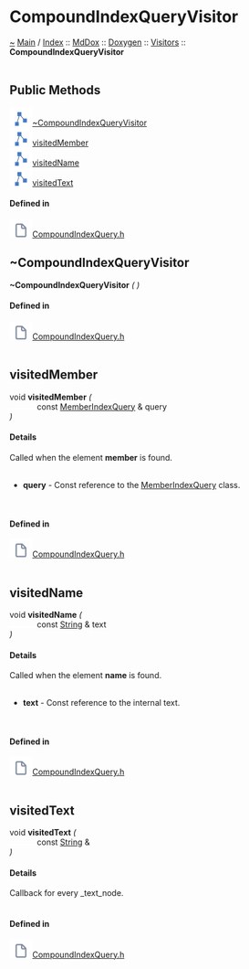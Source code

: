<a id="compoundindexqueryvisitor"></a>
<h1>CompoundIndexQueryVisitor</h1>
<a id="classMdDox_1_1Doxygen_1_1Visitors_1_1CompoundIndexQueryVisitor"></a>
<a id="mddoxdoxygenvisitorscompoundindexqueryvisitor"></a>
<a href="https://github.com/CharlesCarley/MdDox">~</a>
<a href="indexpage.md#main">Main</a>
<span class="inline-text">/</span>
<a href="index.md#index">Index</a>
<span class="inline-text">::</span>
<a href="namespaceMdDox.md#mddox">MdDox</a>
<span class="inline-text">::</span>
<a href="namespaceMdDox_1_1Doxygen.md#doxygen">Doxygen</a>
<span class="inline-text">::</span>
<a href="namespaceMdDox_1_1Doxygen_1_1Visitors.md#visitors">Visitors</a>
<span class="inline-text">::</span>
<span class="bold-text"><b>CompoundIndexQueryVisitor</b></span>
<br/>
<br/>
<a id="public-methods"></a>
<h2>Public Methods</h2>
<span class="icon-list-item"><a href="#~compoundindexqueryvisitor" class="icon-list-item"><img src="../images/class24px.svg" class="icon-list-item"/><span class="icon-list-item">~CompoundIndexQueryVisitor</span>
</a>
</span>
<br/>
<span class="icon-list-item"><a href="#visitedmember" class="icon-list-item"><img src="../images/class24px.svg" class="icon-list-item"/><span class="icon-list-item">visitedMember</span>
</a>
</span>
<br/>
<span class="icon-list-item"><a href="#visitedname" class="icon-list-item"><img src="../images/class24px.svg" class="icon-list-item"/><span class="icon-list-item">visitedName</span>
</a>
</span>
<br/>
<span class="icon-list-item"><a href="#visitedtext" class="icon-list-item"><img src="../images/class24px.svg" class="icon-list-item"/><span class="icon-list-item">visitedText</span>
</a>
</span>
<br/>
<a id="defined-in"></a>
<h4>Defined in</h4>
<span class="icon-list-item"><a href="https://github.com/CharlesCarley/MdDox/blob/master/Tools/Doxygen/CompoundIndexQuery.h#L32" class="icon-list-item"><img src="../images/file24px.svg" class="icon-list-item"/><span class="icon-list-item">CompoundIndexQuery.h</span>
</a>
</span>
<br/>
<a id="~compoundindexqueryvisitor"></a>
<h2>~CompoundIndexQueryVisitor</h2>
<span class="bold-text"><b>~CompoundIndexQueryVisitor</b></span>
<span class="italic-text"><i>(</i></span>
<span class="italic-text"><i>)</i></span>
<a id="defined-in"></a>
<h4>Defined in</h4>
<span class="icon-list-item"><a href="https://github.com/CharlesCarley/MdDox/blob/master/Tools/Doxygen/CompoundIndexQuery.h#L34" class="icon-list-item"><img src="../images/file24px.svg" class="icon-list-item"/><span class="icon-list-item">CompoundIndexQuery.h</span>
</a>
</span>
<br/>
<br/>
<a id="visitedmember"></a>
<h2>visitedMember</h2>
<span class="inline-text">void</span>
<span class="bold-text"><b>visitedMember</b></span>
<span class="italic-text"><i>(</i></span>
<div class="paragraph">
<span class="paragraph"><img src="../images/horSpace24px.svg"/><span class="inline-text">const </span>
<a href="classMdDox_1_1Doxygen_1_1MemberIndexQuery.md#memberindexquery">MemberIndexQuery</a>
<span class="inline-text"> &amp;</span>
<span class="inline-text">query</span>
</span>
</div>
<span class="italic-text"><i>)</i></span>
<a id="details"></a>
<h4>Details</h4>
<span class="inline-text">Called when the element </span>
<span class="bold-text"><b>member</b></span>
<span class="inline-text"> is found. </span>
<br/>
<br/>
<ul>
<li><span class="bold-text"><b>query</b></span>
<span class="inline-text"> - </span>
<span class="inline-text">Const reference to the </span>
<a href="classMdDox_1_1Doxygen_1_1MemberIndexQuery.md#memberindexquery">MemberIndexQuery</a>
<span class="inline-text"> class. </span>
</li>
</ul>
<br/>
<a id="defined-in"></a>
<h4>Defined in</h4>
<span class="icon-list-item"><a href="https://github.com/CharlesCarley/MdDox/blob/master/Tools/Doxygen/CompoundIndexQuery.h#L44" class="icon-list-item"><img src="../images/file24px.svg" class="icon-list-item"/><span class="icon-list-item">CompoundIndexQuery.h</span>
</a>
</span>
<br/>
<br/>
<a id="visitedname"></a>
<h2>visitedName</h2>
<span class="inline-text">void</span>
<span class="bold-text"><b>visitedName</b></span>
<span class="italic-text"><i>(</i></span>
<div class="paragraph">
<span class="paragraph"><img src="../images/horSpace24px.svg"/><span class="inline-text">const </span>
<a href="namespaceMdDox.md#string">String</a>
<span class="inline-text"> &amp;</span>
<span class="inline-text">text</span>
</span>
</div>
<span class="italic-text"><i>)</i></span>
<a id="details"></a>
<h4>Details</h4>
<span class="inline-text">Called when the element </span>
<span class="bold-text"><b>name</b></span>
<span class="inline-text"> is found. </span>
<br/>
<br/>
<ul>
<li><span class="bold-text"><b>text</b></span>
<span class="inline-text"> - </span>
<span class="inline-text">Const reference to the internal text. </span>
</li>
</ul>
<br/>
<a id="defined-in"></a>
<h4>Defined in</h4>
<span class="icon-list-item"><a href="https://github.com/CharlesCarley/MdDox/blob/master/Tools/Doxygen/CompoundIndexQuery.h#L49" class="icon-list-item"><img src="../images/file24px.svg" class="icon-list-item"/><span class="icon-list-item">CompoundIndexQuery.h</span>
</a>
</span>
<br/>
<br/>
<a id="visitedtext"></a>
<h2>visitedText</h2>
<span class="inline-text">void</span>
<span class="bold-text"><b>visitedText</b></span>
<span class="italic-text"><i>(</i></span>
<div class="paragraph">
<span class="paragraph"><img src="../images/horSpace24px.svg"/><span class="inline-text">const </span>
<a href="namespaceMdDox.md#string">String</a>
<span class="inline-text"> &amp;</span>
</span>
</div>
<span class="italic-text"><i>)</i></span>
<a id="details"></a>
<h4>Details</h4>
<span class="inline-text">Callback for every _text_node. </span>
<br/>
<br/>
<a id="defined-in"></a>
<h4>Defined in</h4>
<span class="icon-list-item"><a href="https://github.com/CharlesCarley/MdDox/blob/master/Tools/Doxygen/CompoundIndexQuery.h#L39" class="icon-list-item"><img src="../images/file24px.svg" class="icon-list-item"/><span class="icon-list-item">CompoundIndexQuery.h</span>
</a>
</span>
<br/>
<br/>
</div>
</div>
</body>
</html>
